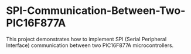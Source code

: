# SPI-Communication-Between-Two-PIC16F877A
This project demonstrates how to implement SPI (Serial Peripheral Interface) communication between two PIC16F877A microcontrollers.
